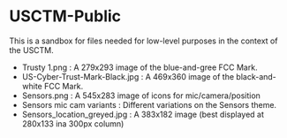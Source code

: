 # USCTM-Public

This is a sandbox for files needed for low-level purposes in the context of the USCTM.

* Trusty 1.png : A 279x293 image of the blue-and-gree FCC Mark.
* US-Cyber-Trust-Mark-Black.jpg : A 469x360 image of the black-and-white FCC Mark.
* Sensors.png : A 545x283 image of icons for mic/camera/position
* Sensors mic cam variants : Different variations on the Sensors theme.
* Sensors_location_greyed.jpg : A 383x182 image (best displayed at 280x133 ina  300px column)
  
